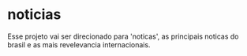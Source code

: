 # noticias
Esse projeto vai ser direcionado para 'noticas', as principais noticas do brasil e as mais revelevancia internacionais.

